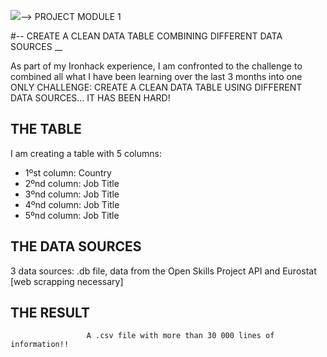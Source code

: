 <p align="left"><img src="https://i2.wp.com/www.profesor10demates.com/wp-content/uploads/2019/03/challenge-3.jpg?fit=550%2C367&ssl=1"
    
                     






# --> PROJECT MODULE 1 
#-- CREATE A CLEAN DATA TABLE COMBINING DIFFERENT DATA SOURCES __

As part of my Ironhack experience, I am confronted to the challenge to combined all what I have been learning over the last 3 months into one ONLY CHALLENGE: CREATE A CLEAN DATA TABLE USING DIFFERENT DATA SOURCES... IT HAS BEEN HARD!
                     
                     
## **THE TABLE**

I am creating a table with 5 columns:
- 1ºst column: Country
- 2ºnd column: Job Title
- 3ºnd column: Job Title
- 4ºnd column: Job Title
- 5ºnd column: Job Title   
                     

## **THE DATA SOURCES**     
                     
3 data sources: .db file, data from the Open Skills Project API and Eurostat [web scrapping necessary]                 

## **THE RESULT**            

                     A .csv file with more than 30 000 lines of information!!
